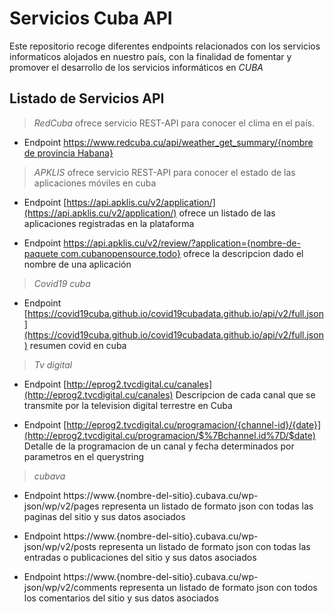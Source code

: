 # Servicios Cuba API

Este repositorio recoge diferentes endpoints relacionados con los servicios informaticos alojados en nuestro país, con la finalidad de fomentar y promover el desarrollo de los servicios informáticos en *CUBA*


## Listado de Servicios API

>  *RedCuba* ofrece servicio REST-API para conocer el clima en el país.

- Endpoint [https://www.redcuba.cu/api/weather_get_summary/{nombre de provincia Habana}](https://www.redcuba.cu/api/weather_get_summary/Habana)


> *APKLIS* ofrece servicio REST-API para conocer el estado de las aplicaciones móviles en cuba

- Endpoint [https://api.apklis.cu/v2/application/](https://api.apklis.cu/v2/application/) ofrece un listado de las aplicaciones registradas en la plataforma

- Endpoint [https://api.apklis.cu/v2/review/?application={nombre-de-paquete com.cubanopensource.todo}](https://api.apklis.cu/v2/review/?application=com.cubanopensource.todo) ofrece la descripcion dado el nombre de una aplicación

> *Covid19 cuba*

- Endpoint [https://covid19cuba.github.io/covid19cubadata.github.io/api/v2/full.json](https://covid19cuba.github.io/covid19cubadata.github.io/api/v2/full.json) resumen covid en cuba

> *Tv digital*

- Endpoint [http://eprog2.tvcdigital.cu/canales](http://eprog2.tvcdigital.cu/canales) Descripcion de cada canal que se transmite por la television digital terrestre en Cuba

- Endpoint [http://eprog2.tvcdigital.cu/programacion/{channel-id}/{date}](http://eprog2.tvcdigital.cu/programacion/$%7Bchannel.id%7D/$date) Detalle de la programacion de un canal y fecha determinados por parametros en el querystring

> *cubava*

- Endpoint https://www.{nombre-del-sitio}.cubava.cu/wp-json/wp/v2/pages representa un listado de formato json con todas las paginas del sitio y sus datos asociados

- Endpoint https://www.{nombre-del-sitio}.cubava.cu/wp-json/wp/v2/posts representa un listado de formato json con todas las entradas o publicaciones del sitio y sus datos asociados

- Endpoint https://www.{nombre-del-sitio}.cubava.cu/wp-json/wp/v2/comments representa un listado de formato json con todos los comentarios del sitio y sus datos asociados
